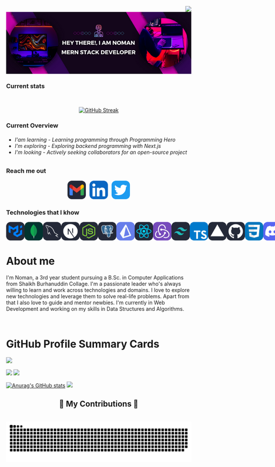 <img align="right"  src="https://visitor-badge.laobi.icu/badge?page_id=MIRNOMAN.MIRNOMAN"/>

<div width="1000px" align='center'>
 <img width="1000px" align='center' src="/Hey There!, I am Noman.png" alt="" />
</div>

 <h3>Current stats</h3>
<br>
<div align="center" >


[![GitHub Streak](https://streak-stats.demolab.com?user=MIRNOMAN&theme=windows-dark&card_width=600)](https://git.io/streak-stats)



















</div>

<h3>Current Overview</h3>
 
 <h6>
 
 - I'am learning - Learning programming through Programming Hero
 - I'm exploring - Exploring backend programming with Next.js
- I'm looking - Actively seeking collaborators for an open-source project
 
 
 </h6>



<h3>Reach me out</h3>

<div style="display: flex; justify-content: center; align-items: center; gap: 10px;">
  <a href="mailto:abdullahalnoman1509@gmail.com">
    <img src="Gmail-Dark.svg" alt="Gmail-Dark" width="50" height="50 "/>
  </a>
  <a href="https://www.linkedin.com/in/abdullah-al-noman-b154692a3" target="_blank">
    <img src="LinkedIn.svg" alt="LinkedIn" width="50" height="50 "/>
  </a>
  <a href="https://x.com/mirnoman27139" target="_blank">
    <img src="Twitter.svg" alt="Twitter" width="50" height="50 "/>
  </a>
</div>

<h3>Technologies that I khow</h3>

<div style="display: flex; align-items: center;">
 <img src="MaterialUI-Dark.svg" alt="MaterialUI-Dark" width="50" height="50"/>
<img src="MongoDB.svg" alt="MongoDB" width="50" height="50"/>
<img src="MySQL-Dark.svg" alt="MySQL-Dark" width="50" height="50"/>
<img src="NextJS-Dark.svg" alt="NextJS-Dark" width="50" height="50"/>
<img src="NodeJS-Dark.svg" alt="NodeJS-Dark" width="50" height="50"/>
<img src="PostgreSQL-Dark.svg" alt="PostgreSQL-Dark" width="50" height="50"/>
<img src="Prisma.svg" alt="Prisma" width="50" height="50"/>
<img src="React-Dark.svg" alt="React-Dark" width="50" height="50"/>
<img src="Redux.svg" alt="Redux" width="50" height="50"/>
<img src="TailwindCSS-Dark.svg" alt="TailwindCSS-Dark" width="50" height="50"/>
<img src="TypeScript.svg" alt="TypeScript" width="50" height="50"/>
<img src="Vercel-Dark.svg" alt="Vercel-Dark" width="50" height="50"/>
<img src="Github-Dark.svg" alt="Github-Dark" width="50" height="50"/>
<img src="CSS.svg" alt="CSS" width="50" height="50"/>
<img src="Discord.svg" alt="Discord" width="50" height="50"/>
<img src="ExpressJS-Dark.svg" alt="ExpressJS-Dark" width="50" height="50"/>
<img src="Figma-Dark.svg" alt="Figma-Dark" width="50" height="50"/>
<img src="Firebase-Dark.svg" alt="Firebase-Dark" width="50" height="50"/>

</div>


 # About me
 
<p>
 <img align="right" width="150" src="./picture/programmer.gif" alt="" />
  
 <p>I'm Noman, a 3rd year student pursuing a B.Sc. in Computer Applications from Shaikh Burhanuddin Collage. I'm a passionate leader who's always willing to learn and work across technologies and domains. I love to explore new technologies and leverage them to solve real-life problems. Apart from that I also love to guide and mentor newbies. I'm currently in Web Development and working on my skills in Data Structures and Algorithms.</p>

</p>

<br/>

# GitHub Profile Summary Cards
<div width="1000px">

![](http://github-profile-summary-cards.vercel.app/api/cards/profile-details?username=MIRNOMAN&theme=vue&card_width=1000)

![](http://github-profile-summary-cards.vercel.app/api/cards/repos-per-language?username=MIRNOMAN&theme=vue)    ![](http://github-profile-summary-cards.vercel.app/api/cards/most-commit-language?username=MIRNOMAN&theme=vue)

[![Anurag's GitHub stats](https://github-readme-stats.vercel.app/api?username=MIRNOMAN)](https://github.com/anuraghazra/github-readme-stats)   ![](http://github-profile-summary-cards.vercel.app/api/cards/productive-time?username=MIRNOMAN&theme=vue&utcOffset=8)

</div>

<div align="center">
  <h2>🐍 My Contributions 🐍</h2>
  <br>
   <img alt="github contribution grid snake animation" src="https://raw.githubusercontent.com/MIRNOMAN/MIRNOMAN/output/github-contribution-grid-snake.svg">
  
  <br/><br/><br/>
</div>

